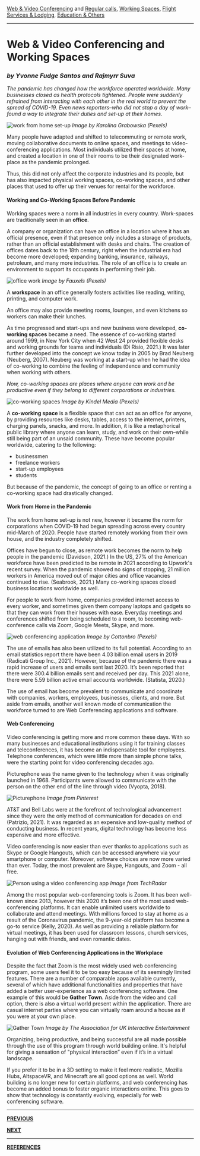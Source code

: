 [Web & Video Conferencing](index.md) and [Regular calls](second.md), [Working Spaces](third.md), [Flight Services & Lodging](fourth.md), [Education & Others](fifth.md)

---

# Web & Video Conferencing and Working Spaces
### _by Yvonne Fudge Santos and Rajmyrr Suva_

_The pandemic has changed how the workforce operated worldwide. Many businesses closed as health protocols tightened. People were suddenly refrained from interacting with each other in the real world to prevent the spread of COVID-19. Even news reporters–who did not stop a day of work–found a way to integrate their duties and set-up at their homes._ 

![work from home set-up](https://images.pexels.com/photos/4491461/pexels-photo-4491461.jpeg?auto=compress&cs=tinysrgb&dpr=2&h=650&w=940)
_Image by Karolina Grabowska (Pexels)_

Many people have adapted and shifted to telecommuting or remote work, moving collaborative documents to online spaces, and meetings to video-conferencing applications. Most individuals utilized their spaces at home, and created a location in one of their rooms to be their designated work-place as the pandemic prolonged.

Thus, this did not only affect the corporate industries and its people, but has also impacted physical working spaces, co-working spaces, and other places that used to offer up their venues for rental for the workforce.


#### Working and Co-Working Spaces Before Pandemic

Working spaces were a norm in all industries in every country. Work-spaces are traditionally seen in an **office**.

A company or organization can have an office in a location where it has an official presence, even if that presence only includes a storage of products, rather than an official establishment with desks and chairs. The creation of offices dates back to the 18th century, right when the industrial era had become more developed; expanding banking, insurance, railways, petroleum, and many more industries. The role of an office is to create an environment to support its occupants in performing their job.

![office work](https://images.pexels.com/photos/3184357/pexels-photo-3184357.jpeg?auto=compress&cs=tinysrgb&dpr=2&h=650&w=940)
_Image by Fauxels (Pexels)_

A **workspace** in an office generally fosters activities like reading, writing, printing, and computer work. 

An office may also provide meeting rooms, lounges, and even kitchens so workers can make their lunches.

As time progressed and start-ups and new business were developed, **co-working spaces** became a need. The essence of co-working started around 1999, in New York City when 42 West 24 provided flexible desks and working grounds for teams and individuals (Di Risio, 2021.) It was later further developed into the concept we know today in 2005 by Brad Neuberg (Neuberg, 2007). Neuberg was working at a start-up when he had the idea of co-working to combine the feeling of independence and community when working with others.

_Now, co-working spaces are places where anyone can work and be productive even if they belong to different corporations or industries._ 

![co-working spaces](https://images.pexels.com/photos/7688335/pexels-photo-7688335.jpeg?auto=compress&cs=tinysrgb&dpr=2&h=650&w=940)
_Image by Kindel Media (Pexels)_

A __co-working space__  is a flexible space that can act as an office for anyone, by providing resources like desks, tables, access to the internet, printers, charging panels, snacks, and more. In addition, it is like a metaphorical public library where anyone can learn, study, and work on their own–while still being part of an unsaid community. These have become popular worldwide, catering to the following:
- businessmen
- freelance workers
- start-up employees
- students

But because of the pandemic, the concept of going to an office or renting a co-working space had drastically changed. 


#### Work from Home in the Pandemic

The work from home set-up is not new, however it became the norm for corporations when COVID-19 had begun spreading across every country mid-March of 2020. People have started remotely working from their own house, and the industry completely shifted.

Offices have begun to close, as remote work becomes the norm to help people in the pandemic (Davidson, 2021.) In the US, 27% of the American workforce have been predicted to be remote in 2021 according to Upwork's recent survey. When the pandemic showed no signs of stopping, 21 million workers in America moved out of major cities and office vacancies continued to rise. (Seabrook, 2021.) Many co-working spaces closed business locations worldwide as well.

For people to work from home, companies provided internet access to every worker, and sometimes given them company laptops and gadgets so that they can work from their houses with ease. Everyday meetings and conferences shifted from being scheduled to a room, to becoming web-conference calls via Zoom, Google Meets, Skype, and more.

![web conferencing application](https://images.pexels.com/photos/6321241/pexels-photo-6321241.jpeg?auto=compress&cs=tinysrgb&dpr=2&h=650&w=940)
_Image by Cottonbro (Pexels)_

The use of emails has also been utilized to its full potential. According to an email statistics report there have been 4.03 billion email users in 2019 (Radicati Group Inc., 2021). However, because of the pandemic there was a rapid increase of users and emails sent last 2020. It’s been reported that there were 300.4 billion emails sent and received per day. This 2021 alone, there were 5.59 billion active email accounts worldwide. (Statista, 2020.)

The use of email has become prevalent to communicate and coordinate with companies, workers, employees, businesses, clients, and more. But aside from emails, another well known mode of communication the workforce turned to are Web Conferencing applications and software.


#### Web Conferencing

Video conferencing is getting more and more common these days. With so many businesses and educational institutions using it for training classes and teleconferences, it has become an indispensable tool for employees. Telephone conferences, which were little more than simple phone talks, were the starting point for video conferencing decades ago. 

Picturephone was the name given to the technology when it was originally launched in 1968. Participants were allowed to communicate with the person on the other end of the line through video (Vyopta, 2018). 


![Picturephone](https://i.pinimg.com/originals/8b/83/43/8b8343b738a8e5a2e8a758f6ef04ce07.jpg) 
_Image from Pinterest_

AT&T and Bell Labs were at the forefront of technological advancement since they were the only method of communication for decades on end (Patrizio, 2021). It was regarded as an expensive and low-quality method of conducting business. In recent years, digital technology has become less expensive and more effective.

Video conferencing is now easier than ever thanks to applications such as Skype or Google Hangouts, which can be accessed anywhere via your smartphone or computer. Moreover, software choices are now more varied than ever. Today, the most prevalent are Skype, Hangouts, and Zoom - all free.


![Person using a video conferencing app](https://cdn.mos.cms.futurecdn.net/qN84cdDFaERfq5iGsGBww9.jpg)
_Image from TechRadar_

Among the most popular web-conferencing tools is Zoom. It has been well-known since 2013, however this 2020 it’s been one of the most used web-conferencing platforms. It can enable unlimited users worldwide to collaborate and attend meetings. With millions forced to stay at home as a result of the Coronavirus pandemic, the 9-year-old platform has become a go-to service (Kelly, 2020). As well as providing a reliable platform for virtual meetings, it has been used for classroom lessons, church services, hanging out with friends, and even romantic dates.

#### Evolution of Web Conferencing Applications in the Workplace

Despite the fact that Zoom is the most widely used web conferencing program, some users feel it to be too easy because of its seemingly limited features. There are a number of comparable apps available currently, several of which have additional functionalities and properties that have added a better user-experience as a web conferencing software. One example of this would be __Gather Town__. Aside from the video and call option, there is also a virtual world present within the application. There are casual internet parties where you can virtually roam around a house as if you were at your own place. 

![Gather Town](https://91a81446437e9a44.azureedge.net/media/Ukie/News/gather.jpg)
_Image by The Association for UK Interactive Entertainment_

Organizing, being productive, and being successful are all made possible through the use of this program through world building online. It's helpful for giving a sensation of "physical interaction” even if it’s in a virtual landscape.

If you prefer it to be in a 3D setting to make it feel more realistic, Mozilla Hubs, AltspaceVR, and Minecraft are all good options as well. World building is no longer new for certain platforms, and web conferencing has become an added bonus to foster organic interactions online. This goes to show that technology is constantly evolving, especially for web conferencing software.


---

[**PREVIOUS**](second.md)

[**NEXT**](fourth.md)

---

[**REFERENCES**](references.md)
